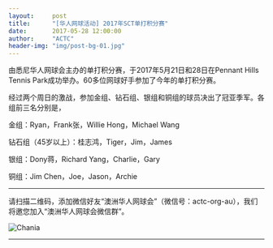 ```yaml
---
layout:     post
title:      "[华人网球活动] 2017年SCT单打积分赛"
date:       2017-05-28 12:00:00
author:     "ACTC"
header-img: "img/post-bg-01.jpg"
---
```

<p>由悉尼华人网球会主办的单打积分赛，于2017年5月21日和28日在Pennant Hills Tennis Park成功举办。60多位网球好手参加了今年的单打积分赛。</p>
<p>经过两个周日的激战，参加金组、钻石组、银组和铜组的球员决出了冠亚季军。各组前三名分别是，</p>

<p>金组：Ryan，Frank张，Willie Hong，Michael Wang</p>
<p>钻石组（45岁以上）：桂志鸿，Tiger，Jim，James</p>
<p>银组：Dony蒋，Richard Yang，Charlie，Gary</p>
<p>铜组：Jim Chen，Joe，Jason，Archie</p>

<hr>
<p>请扫描二维码，添加微信好友“澳洲华人网球会”（微信号：actc-org-au），我们将邀您加入“澳洲华人网球会微信群”。</p>
<div class="row">
  <div class="col-xs-offset-1 col-xs-10 col-sm-offset-2 col-sm-8 col-md-offset-2 col-md-8 col-lg-offset-2 col-lg-8">
    <img class="img-responsive" src="https://c5.staticflickr.com/9/8179/28251007604_30faf539bc_z.jpg" alt="Chania" />
  </div>
</div>
<hr>
